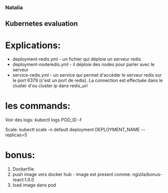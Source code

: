 ### Natalia

## Kubernetes evaluation

# Explications:

- deployment-redis.yml - un fichier qui déploie un serveur redis
- deployment-noderedis.yml - il déploie des nodes pour parler avec le serveur
- service-redis.yml - un service qui permet d'accèder le serveur redis sur le port 6379 (c'est un port de redis). La connection est effectuée dans le cluster d'ou cluster ip dans redis_url



# les commands:

Voir des logs: kubectl logs POD_ID  -f

Scale: kubectl scale -n default deployment DEPLOYMENT_NAME --replicas=5

# bonus:

1. Dockerfile
2. push image vers docker hub - image est present comme: ngizila/bonus-react:1.0.0
3. load image dans pod